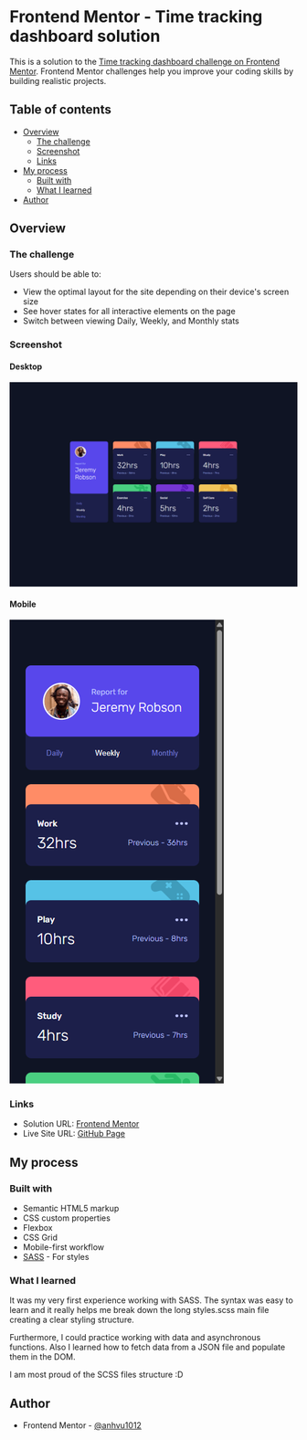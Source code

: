 # Frontend Mentor - Time tracking dashboard solution

This is a solution to the [Time tracking dashboard challenge on Frontend Mentor](https://www.frontendmentor.io/challenges/time-tracking-dashboard-UIQ7167Jw). Frontend Mentor challenges help you improve your coding skills by building realistic projects.

## Table of contents

- [Overview](#overview)
  - [The challenge](#the-challenge)
  - [Screenshot](#screenshot)
  - [Links](#links)
- [My process](#my-process)
  - [Built with](#built-with)
  - [What I learned](#what-i-learned)
- [Author](#author)

## Overview

### The challenge

Users should be able to:

- View the optimal layout for the site depending on their device's screen size
- See hover states for all interactive elements on the page
- Switch between viewing Daily, Weekly, and Monthly stats

### Screenshot

#### Desktop

![](solutions/desktop.png)

#### Mobile

![](solutions/mobile.png)

### Links

- Solution URL: [Frontend Mentor]()
- Live Site URL: [GitHub Page](https://anhvu1012.github.io/Time-tracking-dashboard/)

## My process

### Built with

- Semantic HTML5 markup
- CSS custom properties
- Flexbox
- CSS Grid
- Mobile-first workflow
- [SASS](https://sass-lang.com/) - For styles

### What I learned

It was my very first experience working with SASS. The syntax was easy to learn and it really helps me break down the long styles.scss main file creating a clear styling structure.

Furthermore, I could practice working with data and asynchronous functions. Also I learned how to fetch data from a JSON file and populate them in the DOM.

I am most proud of the SCSS files structure :D

## Author

- Frontend Mentor - [@anhvu1012](https://www.frontendmentor.io/profile/anhvu1012)
